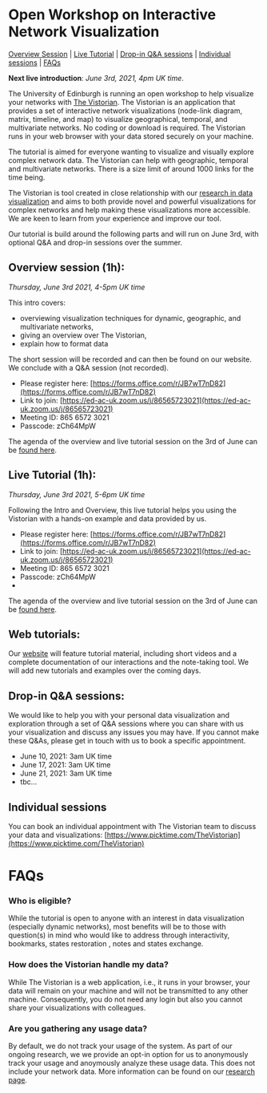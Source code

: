 <link rel="stylesheet" type="text/css" href="assets/styles/style.css">

# Open Workshop on Interactive Network Visualization
 
[Overview Session](#overeview-session) | [Live Tutorial](#live-tutorial) | [Drop-in Q&A sessions](#drop-in-qa-sessions) | [Individual sessions](#individual-sessions) | [FAQs](#faqs)

**Next live introduction**: _June 3rd, 2021, 4pm UK time_.

The University of Edinburgh is running an open workshop to help visualize your networks with [The Vistorian](https://vistorian.github.io). The Vistorian is an application that provides a set of interactive network visualizations (node-link diagram, matrix, timeline, and map) to visualize geographical, temporal, and multivariate networks. No coding or download is required. The Vistorian runs in your web browser with your data stored securely on your machine.

The tutorial is aimed for everyone wanting to visualize and visually explore complex network data. The Vistorian can help with geographic, temporal and multivariate networks. There is a size limit of around 1000 links for the time being.  

The Vistorian is tool created in close relationship with our [research in data visualization](http://visualinteractivedata.github.io) and aims to both provide novel and powerful visualizations for complex networks and help making these visualizations more accessible. We are keen to learn from your experience and improve our tool.

Our tutorial is build around the following parts and will run on June 3rd, with optional Q&A and drop-in sessions over the summer.

## Overview session (1h):
 _Thursday, June 3rd  2021, 4-5pm UK time_

This intro covers:  
* overviewing visualization techniques for dynamic, geographic, and multivariate networks, 
* giving an overview over The Vistorian,
* explain how to format data 

The short session will be recorded and can then be found on our website. We conclude with a Q&A session (not recorded). 

* Please register here: [https://forms.office.com/r/JB7wT7nD82](https://forms.office.com/r/JB7wT7nD82)
* Link to join: [https://ed-ac-uk.zoom.us/j/86565723021](https://ed-ac-uk.zoom.us/j/86565723021)
* Meeting ID: 865 6572 3021
* Passcode: zCh64MpW

The agenda of the overview and live tutorial session on the 3rd of June can be [found here](tutorial/schedule_june2021.html).

## Live Tutorial (1h):
_Thursday, June 3rd  2021, 5-6pm UK time_

Following the Intro and Overview, this live tutorial helps you using the Vistorian with a hands-on example and data provided by us. 

* Please register here: [https://forms.office.com/r/JB7wT7nD82](https://forms.office.com/r/JB7wT7nD82)
* Link to join: [https://ed-ac-uk.zoom.us/j/86565723021](https://ed-ac-uk.zoom.us/j/86565723021)
* Meeting ID: 865 6572 3021
* Passcode: zCh64MpW
* 
The agenda of the overview and live tutorial session on the 3rd of June can be [found here](tutorial/schedule_june2021.html).

## Web tutorials:

Our [website](gettingstarted.html) will feature tutorial material, including short videos and a complete documentation of our interactions and the note-taking tool. We will add new tutorials and examples over the coming days.

## Drop-in Q&A sessions:

We would like to help you with your personal data visualization and exploration through a set of Q&A sessions where you can share with us your visualization and discuss any issues you may have. If you cannot make these Q&As, please get in touch with us to book a specific appointment. 

* June 10, 2021: 3am UK time
* June 17, 2021: 3am UK time
* June 21, 2021: 3am UK time
* tbc...

## Individual sessions

You can book an individual appointment with The Vistorian team to discuss your data and visualizations: [https://www.picktime.com/TheVistorian](https://www.picktime.com/TheVistorian) 


# FAQs

### Who is eligible?
While the tutorial is open to anyone with an interest in data visualization (especially dynamic networks), most benefits will be to those with question(s) in mind who would like to address through interactivity, bookmarks, states restoration , notes and states exchange.

### How does the Vistorian handle my data? 
While The Vistorian is a web application, i.e., it runs in your browser, your data will remain on your machine and will not be transmitted to any other machine. Consequently, you do not need any login but also you cannot share your visualizations with colleagues. 

### Are you gathering any usage data?
By default, we do not track your usage of the system. As part of our ongoing research, we we provide an opt-in option for us to anonymously track your usage and anoymously analyze these usage data. This does not include your network data. More information can be found on our [research page](vistorianLab.html). 











<!-- # Live Tutorials

## First Tutorial : Walkthrough The Vistorian & Vistorian Lab 
_3rd June 2021, 4:00-6:00 PM UK Time_

* Live Tutorial Link to join: (https://ed-ac-uk.zoom.us/j/86565723021) 
<br/>Meeting ID: 865 6572 3021
<br/>Passcode: zCh64MpW
 -->


<!-- We seek anyone interested in creating interactive dynamic networks and logging their progress through states and notetaking (https://vistorian.github.io/ ) to join our tutorial: learn how to create interactive dynamic networks with The Vistorian and give us feedback to improve it. The live tutorial will be held on June 3rd , 4pm UK time (a video recording will be made available) to get you started, and then you will be able to create your own visualization with your own dataset(s), at your own pace. We will be available for questions and help and to gather feedback and answer your questions on a weekly basis (10th June, 17th June) 4-6 PM with a pre-booked timeslots.

No preparation is required prior to the tutorial session. Demo dataset(s) will be provided at the start of the session. If you wish to create visualizations with your own dataset(s), please take a look at how to prepare your data by clicking on Formatting Data  .


All you need to participate is eagerness to explore or present data visually and interactively. Ideally, come with a dataset and a question or even set of questions that you would like to find an answer for through your data exploration. Through this journey you will enjoy the ability to log your progress by creating states and taking notes encapsulated in which we call bookmarks!  if you agree to use VistorianLab - our newly helpful tool- you will not only be able to create bookmarks, but also export them to return to them at a later time or even share them with a colleague!
 
We are  looking forward to hearing from you and learning more from you through your feedback on The Vistorian visualizations and Vistorian Lab bookmarks. (What  do you like the most? What was difficult? How can we improve it?). We would also like to feature your feedback —with your permission—for our research.  This research is not for profit, and it obtained approval  from the ethics board of the School of Informatics, University of Edinburgh, UK. Participation requires consent based on the study phase you are participating in.  In this tutorial session, you will be participating in phase (1) of our study titled: Vistorian Activity Logging Study, Click here to know more about it. If you wish to know more about our project and next phases please read below. -->


<!-- ## In a nutshell 
Vistorian Lab is part of our ongoing research on understanding users’ exploration and interaction with dynamic multivariate and geographic networks (https://vistorian.github.io/publications.html). 

In the tutorial, we will help you learn: 

What are (interactive) dynamic networks
How to create bookmarks and toggle between different states.
How to export and import bookmarks for future usage and exchange.  

The tutorial has four components, helping you to create your dynamic networks and bookmarks at your own pace and with our help:

* **A live introduction and overview**: Thursday, June 3rd, 2021. 4pm UK time. Duration: ~1-2 hour(s) depending on the participant’s own pace . Gives an overview over our research, visualizing interactive dynamic networks, and the advantage of using the Vistorian Lab tool for note-taking and states’ restoration. This session will be recorded if you cannot make that time. Link to join: 
https://ed-ac-uk.zoom.us/j/86565723021

    Meeting ID: 865 6572 3021
    Passcode: zCh64MpW

    Join by Skype for Business
    https://ed-ac-uk.zoom.us/skype/86565723021


* **Web tutorials** are available on our website (https://vistorian.github.io/), self-administered with examples and full documentation. New tutorials and examples will be added.
* **Face-to-face drop-in sessions** to help you create your own networks and discuss any questions. June 10th and 17th, Thursday’s 4-6pm UK time. You can book an appointment with The Vistorian team here: https://www.picktime.com/TheVistorian 
 
* **Individual appointments**: limited number of slots available, upon email-request if the Q&A sessions do now work for you. 

Signing-up for the tutorial is anonymous but you can submit your email if you would like to obtain updates on the tutorial and our activities:https://forms.office.com/r/JB7wT7nD82

Direct any questions to:
* Mashael AlKadi, University of Edinburgh, UK (m.alkadi@sms.ed.ac.uk )
* Benjamin Bach, University of Edinburgh, UK (bbach@ed.ac.uk)

PS: Find complete information about this research and tutorial below.
 -->
<!-- ****

## What is this tutorial about?
The tutorial is part of our ongoing research on the usage of dynamic networks and their interactivity. We are interested in improving visualization' interactivity and enhancing the note-taking tool to offer the user a better exploration environment. The tutorial might be of use to you if you are planning to create and explore dynamic and interactive networks (e.g. node-link, matrix, dynamic-ego, and maps) for your research, emphasize findings through interactivity, log your progress, take notes, and/or share your logs with your colleagues.

Visualizations interactivity and note-taking are a powerful means to communicate, log, and share findings  with your colleagues and audience (https://vistorian.github.io/). As part of our ongoing research project at the University of Edinburgh, we are now designing interactive means to enhance understandability of and engagement with dynamic networks.

To solicit feedback on our research and help you build interactive data networks, we run a tutorial with consultation sessions over the next weeks. Our tutorial will cover the different types of interactions and help you explore your data better through interactive visualizations using The Vistorian.

## Who is eligible?
While the tutorial is open to anyone with an interest in data visualization (especially dynamic networks), most benefits will be to those with question(s) in mind who would like to address through interactivity, bookmarks, states restoration , notes and states exchange. -->

<!-- 
## What to expect?
The tutorial is split into several parts to accommodate for your personal schedule: 

### Live Introduction and Overview:
 _Thursday, June 3rd  2021, 4-6pm UK time_

Open to all. Feel free to join our intro session to see if interactive dynamic networks with note-taking are of your interest.
Please register here: https://forms.office.com/r/JB7wT7nD82

This live session gives an overview over our research, visualizing interactive dynamic networks, and the advantage of using the Vistorian Lab tool for note-taking and states’ restoration. The short session will be recorded and can then be found on our website. We conclude with a Q&A session (not recorded). 

Link to join:https://ed-ac-uk.zoom.us/j/86565723021
Meeting ID: 865 6572 3021
Passcode: zCh64MpW


### Web tutorials:

Our website (https://vistorian.github.io/) will feature tutorial material, including short videos and a complete documentation of our interactions and the note-taking tool. We will add new tutorials and examples over the coming days.


### Drop-in Q&A sessions:

We would like to help you with your personal data visualization and exploration through a set of Q&A sessions where you can share with us your visualization and discuss any issues you may have. If you cannot make these Q&As, please get in touch with us to book a specific appointment. 

You can book an appointment with The Vistorian team here: https://www.picktime.com/TheVistorian 
 -->
<!-- ### Participation's Consents:
Consent is not required for participation in the live tutorial, unless you wish to use the Vistorian Lab tool. In such a case,  once you turn on the Vistorina Lab mode through our website https://vistorian.net a consent form will appear requesting your approval to be used. More information on the consent and information about Vistorian Lab can be found here: 
Participant Information Sheet
Participant Consent Form

The link to our Q&A sessions is here:  :https://ed-ac-uk.zoom.us/j/86565723021

Meeting ID: 865 6572 3021

Passcode: zCh64MpW

 -->
<!-- ## What will you learn?
During the period of the tutorial, we will teach you how to create interactive dynamic networks along with bookmarks. The tutorial features asynchronous learning with weekly drop-in Q&A sessions. 

The agenda of our tutorial session on the 3rd of June will be as following:

* **Welcome** (5min): 
    * Tutorial outline
    * Goals 
    * Resources 
    * How can I prepare my data to be visualized through The Vistorian:  Formatting Data
    * Schedule over the next weeks with drop-in sessions (2h weekly with 15 mins time slots)


* **Why network visualization?** (15min, recorded)
Other visualizations than node-link
Q&A

* **Vistorian demo** (10min, recorded): 
    * What are the available visualizations: https://vistorian.github.io/visualizations.html
    * Showing features and how vistorian supports interactive network visualization 
    * Introduce traces: explain our research goals and methods, and ask for consent.
    Q&A

* **Guided Tutorial** (30 mins, record explanations):
Participants will be provided with a demo dataset (marie boucher dataset) and will go through the following steps:
    * Load data 
    * Use Node-link (NL) networks  
    * Map data  (data with locations/coordinates): How to use geo locations
    * Use Map 
    * Using **Vistorian Lab**: 
        * How to enable Vistorian Lab and traces 
        * How create bookmarks and use states 
        * How to  manage, export, import, and share bookmarks with others.


* **Break** (15 mins)

* **Open Exploration / General Q&A** (45 mins, not record):
Explain visualizations and interaction with other types of networks:
    * Matrix: explain matrices
    * Individual Exploration Exercises: 
    * **Closed questions**: Ask specific questions and create state when answers are found.
        * Are nodes A&B connected? 
        * Which node has the most connections?
        * ....
    * **Open ended**: people explore the matrix visualization and report on what they see in the matrix.

    * Repeat exploration exercises using features provided (e.g. timeline) 
 -->
<!-- ## What do we hope to learn? 
Our research focuses on improving the way we communicate data and understand how users use visualizations to explore their data. This particular project seeks to investigate user’s usage of interactivity, note-taking and networks to explore their data. Through the tutorial we hope to learn: 
* How are using interactive dynamic networks to explore your data?
* What was difficult/easy for you?
* What was more/less time consuming?
* What was more/less useful?
* What type of data would you like to explore?
* How can note-taking support the exploration process of data through interactive data visualization?
* Which of these interactions do you think are going to help your audience the most?
* What are critical interactions you see missing from our platform?

These findings will inform our research on enhancing visualization platforms in matter of their interactivity and note-taking features.

## How can I know more about The Vistorian project and following study-phases?
To know more about our project and our next phase, you can read our second phase study wiki titled: Longitudinal Case Study Evaluation of The Vistorian -->
